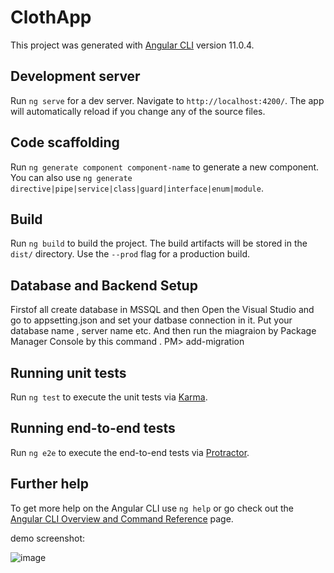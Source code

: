 # ClothApp

This project was generated with [Angular CLI](https://github.com/angular/angular-cli) version 11.0.4.

## Development server

Run `ng serve` for a dev server. Navigate to `http://localhost:4200/`. The app will automatically reload if you change any of the source files.

## Code scaffolding

Run `ng generate component component-name` to generate a new component. You can also use `ng generate directive|pipe|service|class|guard|interface|enum|module`.

## Build

Run `ng build` to build the project. The build artifacts will be stored in the `dist/` directory. Use the `--prod` flag for a production build.

## Database and Backend Setup 

Firstof all create database in MSSQL and then Open the Visual Studio and go to appsetting.json and set your datbase connection in it. Put your database name , server name etc. And then run the miagraion by Package Manager Console by this command .  PM> add-migration


## Running unit tests

Run `ng test` to execute the unit tests via [Karma](https://karma-runner.github.io).

## Running end-to-end tests

Run `ng e2e` to execute the end-to-end tests via [Protractor](http://www.protractortest.org/).

## Further help

To get more help on the Angular CLI use `ng help` or go check out the [Angular CLI Overview and Command Reference](https://angular.io/cli) page.

demo screenshot:

![image](https://user-images.githubusercontent.com/21092378/134799259-be428339-9f74-4054-8def-a661eb9ca8fe.png)

